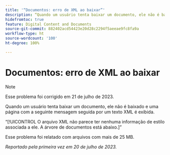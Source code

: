 ```yaml
---
title: '“Documentos: erro de XML ao baixar”'
description: “Quando um usuário tenta baixar um documento, ele não é baixado e uma página com uma mensagem seguida por um texto XML é exibida.”
hidefromtoc: true
feature: Digital Content and Documents
source-git-commit: 882402acd54423e20d28c2294f5aeeae9fc8fa9a
workflow-type: ht
source-wordcount: '100'
ht-degree: 100%

---
```



# Documentos: erro de XML ao baixar

<!--WF, WFP TOCs-->

>[!NOTE]
>
>Esse problema foi corrigido em 21 de julho de 2023.

Quando um usuário tenta baixar um documento, ele não é baixado e uma página com a seguinte mensagem seguida por um texto XML é exibida.

“[!UICONTROL O arquivo XML não parece ter nenhuma informação de estilo associada a ele. A árvore de documentos está abaixo.]”

Esse problema foi relatado com arquivos com mais de 25 MB.

_Reportado pela primeira vez em 20 de julho de 2023._
